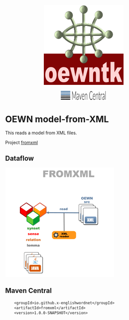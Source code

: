 <p align="center">
<img width="256" height="256" src="images/oewntk.png" alt="OEWNTK">
</p>
<p align="center">
<img width="150"src="images/mavencentral.png" alt="MavenCentral">
</p>

# OEWN model-from-XML

This reads a model from XML files.

Project [fromxml](https://github.com/x-englishwordnet/fromxml)

## Dataflow

![Dataflow](images/dataflow_fromxml.png  "Dataflow")

## Maven Central

		<groupId>io.github.x-englishwordnet</groupId>
		<artifactId>fromxml</artifactId>
		<version>1.0.0-SNAPSHOT</version>
